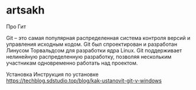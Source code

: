 # artsakh
Про Гит 

Git – это самая популярная распределенная система контроля версий и управления исходным кодом.
Git был спроектирован и разработан Линусом Торвальдсом для разработки ядра Linux. Git поддерживает нелинейную распределенную разработку, позволяя нескольким участникам одновременно работать над проектом. 

Установка
Инструкция по установке
https://techblog.sdstudio.top/blog/kak-ustanovit-git-v-windows


